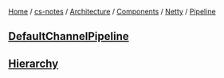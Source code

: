 [Home](https://mengxianbin.github.io) /
[cs-notes](https://mengxianbin.github.io/cs-notes/site) /
[Architecture](https://mengxianbin.github.io/cs-notes/site/Architecture) /
[Components](https://mengxianbin.github.io/cs-notes/site/Architecture/Components) /
[Netty](https://mengxianbin.github.io/cs-notes/site/Architecture/Components/Netty) /
[Pipeline](https://mengxianbin.github.io/cs-notes/site/Architecture/Components/Netty/Pipeline)

## [DefaultChannelPipeline](https://mengxianbin.github.io/cs-notes/site/Architecture/Components/Netty/Pipeline/DefaultChannelPipeline/)

## [Hierarchy](https://mengxianbin.github.io/cs-notes/site/Architecture/Components/Netty/Pipeline/Hierarchy)
